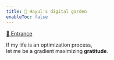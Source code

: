 ```yaml
---
title: 🌱 Hayul's digital garden
enableToc: false
---
```


[🚪 Entrance](Entrance.md)

If my life is an optimization process,  
let me be a gradient maximizing **gratitude**.